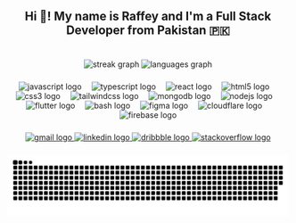 <h2 align="center">Hi 👋! My name is Raffey and I'm a Full Stack Developer from Pakistan 🇵🇰</h2>

###

<br clear="both">

<div align="center">
  <img src="https://streak-stats.demolab.com?user=danyalmoazzam&locale=en&mode=daily&theme=dracula&hide_border=false&border_radius=5" height="150" alt="streak graph"  />
  <img src="https://github-readme-stats.vercel.app/api/top-langs?username=danyalmoazzam&locale=en&hide_title=false&layout=compact&card_width=320&langs_count=5&theme=dracula&hide_border=false" height="150" alt="languages graph"  />
</div>

###

<div align="center">
  <img src="https://cdn.jsdelivr.net/gh/devicons/devicon/icons/javascript/javascript-original.svg" height="31" alt="javascript logo"  />
  <img width="10" />
  <img src="https://cdn.jsdelivr.net/gh/devicons/devicon/icons/typescript/typescript-original.svg" height="31" alt="typescript logo"  />
  <img width="10" />
  <img src="https://cdn.jsdelivr.net/gh/devicons/devicon/icons/react/react-original.svg" height="31" alt="react logo"  />
  <img width="10" />
  <img src="https://cdn.jsdelivr.net/gh/devicons/devicon/icons/html5/html5-original.svg" height="31" alt="html5 logo"  />
  <img width="10" />
  <img src="https://cdn.jsdelivr.net/gh/devicons/devicon/icons/css3/css3-original.svg" height="31" alt="css3 logo"  />
  <img width="10" />
  <img src="https://cdn.simpleicons.org/tailwindcss/06B6D4" height="31" alt="tailwindcss logo"  />
  <img width="10" />
  <img src="https://cdn.simpleicons.org/mongodb/47A248" height="31" alt="mongodb logo"  />
  <img width="10" />
  <img src="https://cdn.simpleicons.org/nodedotjs/339933" height="31" alt="nodejs logo"  />
  <img width="10" />
  <img src="https://cdn.simpleicons.org/flutter/02569B" height="31" alt="flutter logo"  />
  <img width="10" />
  <img src="https://cdn.simpleicons.org/gnubash/4EAA25" height="31" alt="bash logo"  />
  <img width="10" />
  <img src="https://cdn.simpleicons.org/figma/F24E1E" height="31" alt="figma logo"  />
  <img width="10" />
  <img src="https://cdn.simpleicons.org/cloudflare/F38020" height="31" alt="cloudflare logo"  />
  <img width="10" />
  <img src="https://cdn.simpleicons.org/firebase/FFCA28" height="31" alt="firebase logo"  />
</div>

###

<div align="center">
  <a href="mailto:danyalmoazzamjan@gmail.com" target="_blank">
    <img src="https://img.shields.io/static/v1?message=Gmail&logo=gmail&label=&color=D14836&logoColor=white&labelColor=&style=for-the-badge" height="31" alt="gmail logo"  />
  </a>
  <a href="https://www.linkedin.com/in/danyalmoazzamjan/" target="_blank">
    <img src="https://img.shields.io/static/v1?message=LinkedIn&logo=linkedin&label=&color=0077B5&logoColor=white&labelColor=&style=for-the-badge" height="31" alt="linkedin logo"  />
  </a>
  <a href="https://dribbble.com/danyalmoazzamjan" target="_blank">
    <img src="https://img.shields.io/static/v1?message=Dribbble&logo=dribbble&label=&color=EA4C89&logoColor=white&labelColor=&style=for-the-badge" height="31" alt="dribbble logo"  />
  </a>
  <a href="https://stackoverflow.com/users/23659766/danyal-moazzam-jan" target="_blank">
    <img src="https://img.shields.io/static/v1?message=Stackoverflow&logo=stackoverflow&label=&color=FE7A16&logoColor=white&labelColor=&style=for-the-badge" height="31" alt="stackoverflow logo"  />
  </a>
</div>

###

<img src="https://raw.githubusercontent.com/danyalmoazzam/danyalmoazzam/output/snake.svg" alt="Snake animation" />

###

